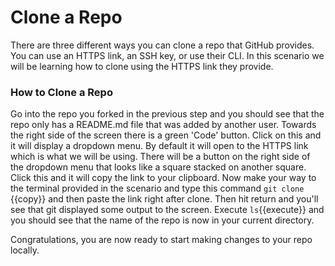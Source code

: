 # Clone a Repo

There are three different ways you can clone a repo that GitHub provides. You can use an HTTPS link, an SSH key, or use their CLI. In this scenario we will be learning how to clone using the HTTPS link they provide.

### How to Clone a Repo

Go into the repo you forked in the previous step and you should see that the repo only has a README.md file that was added by another user. Towards the right side of the screen there is a green 'Code' button. Click on this and it will display a dropdown menu. By default it will open to the HTTPS link which is what we will be using. There will be a button on the right side of the dropdown menu that looks like a square stacked on another square. Click this and it will copy the link to your clipboard. Now make your way to the terminal provided in the scenario and type this command `git clone `{{copy}} and then paste the link right after clone. Then hit return and you'll see that git displayed some output to the screen. Execute `ls`{{execute}} and you should see that the name of the repo is now in your current directory.

Congratulations, you are now ready to start making changes to your repo locally.
